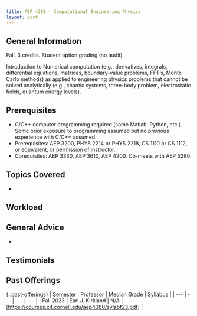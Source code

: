 ```yaml
---
title: AEP 4380 - Computational Engineering Physics
layout: post
---
```


<link rel="stylesheet" href="/main.css">

## General Information

Fall. 3 credits. Student option grading (no audit).

Introduction to Numerical computation (e.g., derivatives, integrals, differential equations, matrices, boundary-value problems, 
FFT’s, Monte Carlo methods) as applied to engineering physics problems that cannot be solved analytically (e.g., chaotic systems,
three-body problem, electrostatic fields, quantum energy levels).


## Prerequisites
  -  C/C++ computer programming required (some Matlab, Python, etc.). Some prior exposure to programming assumed but no previous experience with C/C++ assumed.
  - Prerequisites: AEP 3200, PHYS 2214 or PHYS 2218, CS 1110 or CS 1112, or equivalent, or permission of instructor. 
  - Corequisites: AEP 3330, AEP 3610, AEP 4200. Co-meets with AEP 5380. 


## Topics Covered

  - 

## Workload



## General Advice

  - 

## Testimonials



## Past Offerings

{:.past-offerings}
| Semester | Professor | Median Grade | Syllabus |
| --- | --- | --- | --- |
| Fall 2023 | Earl J. Kirkland | N/A | [https://courses.cit.cornell.edu/aep4380/sylabf23.pdf] |
